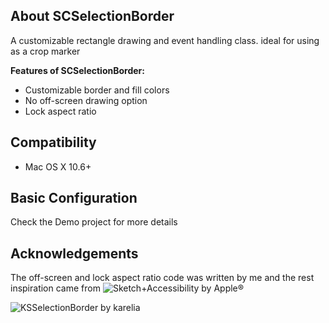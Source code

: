 ## About SCSelectionBorder
A customizable rectangle drawing and event handling class. ideal for using as a crop marker

**Features of SCSelectionBorder:**
* Customizable border and fill colors
* No off-screen drawing option
* Lock aspect ratio

## Compatibility
* Mac OS X 10.6+

## Basic Configuration

Check the Demo project for more details

## Acknowledgements
The off-screen and lock aspect ratio code was written by me and the rest inspiration came from 
![Sketch+Accessibility by Apple®](http://developer.apple.com/library/mac/#samplecode/Sketch+Accessibility/Introduction/Intro.html)

![KSSelectionBorder by karelia](https://github.com/karelia/KSSelectionBorder)